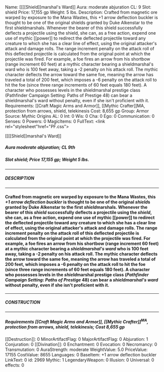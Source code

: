 Name: [[[[Shield]]marshal's Ward]]
Aura: moderate abjuration
CL: 9
Slot: shield
Price: 17,155 gp
Weight: 5 lbs.
Description: Crafted from magnetic ore warped by exposure to the Mana Wastes, this +1 arrow deflection buckler is thought to be one of the original shields granted by Duke Alkenstar to the first shieldmarshals. Whenever the bearer of this shield successfully deflects a projectile using the shield, she can, as a free action, expend one use of mythic [[power]] to redirect the deflected projectile toward any creature to which she has a clear line of effect, using the original attacker's attack and damage rolls. The range increment penalty on the attack roll of this deflected projectile is calculated from the original point at which the projectile was fired. For example, a foe fires an arrow from his shortbow (range increment 60 feet) at a mythic character bearing a shieldmarshal's ward who is 100 feet away, taking a -2 penalty on his attack roll. The mythic character deflects the arrow toward the same foe, meaning the arrow has traveled a total of 200 feet, which imposes a -6 penalty on the attack roll to hit the foe (since three range increments of 60 feet equals 180 feet). A character who possesses levels in the shieldmarshal prestige class (Pathfinder Campaign Setting: Paths of Prestige 48) can bear a shieldmarshal's ward without penalty, even if she isn't proficient with it.
Requirements: [[Craft Magic Arms and Armor]], [[Mythic Crafter]]MA, protection from arrows, shield, telekinesis
Cost: 8,655 gp
Group: Armor
Source: Mythic Origins
AL: 0
Int: 0
Wis: 0
Cha: 0
Ego: 0
Communication: 0
Senses: 0
Powers: 0
MagicItems: 0
FullText: <link rel="stylesheet"href="PF.css"><div class="heading"><p class="alignleft">[[[[Shield]]marshal's Ward]]</p><div style="clear: both;"></div></div><div><h5><b>Aura </b>moderate abjuration; <b>CL </b>9th</h5><h5><b>Slot </b>shield; <b>Price </b>17,155 gp; <b>Weight </b>5 lbs.</h5></div><hr/><div><h5><b>DESCRIPTION</b></h5></div><hr/><div><h4><p>Crafted from magnetic ore warped by exposure to the Mana Wastes, this <i>+1 arrow deflection buckler</i> is thought to be one of the original <i>shield</i>s granted by Duke Alkenstar to the first <i>shield</i>marshals. Whenever the bearer of this <i>shield</i> successfully deflects a projectile using the <i>shield</i>, she can, as a free action, expend one use of mythic [[power]] to redirect the deflected projectile toward any creature to which she has a clear line of effect, using the original attacker's attack and damage rolls. The range increment penalty on the attack roll of this deflected projectile is calculated from the original point at which the projectile was fired. For example, a foe fires an arrow from his shortbow (range increment 60 feet) at a mythic character bearing a <i><i>shield</i>marshal's ward</i> who is 100 feet away, taking a -2 penalty on his attack roll. The mythic character deflects the arrow toward the same foe, meaning the arrow has traveled a total of 200 feet, which imposes a -6 penalty on the attack roll to hit the foe (since three range increments of 60 feet equals 180 feet). A character who possesses levels in the <i>shield</i>marshal prestige class (<i>Pathfinder Campaign Setting</i>: <i>Paths of Prestige</i> 48) can bear a <i><i>shield</i>marshal's ward</i> without penalty, even if she isn't proficient with it.</p></h4></div><hr/><div><h5><b>CONSTRUCTION</b></h5></div><hr/><div><h5><b>Requirements </b>[[Craft Magic Arms and Armor]], [[Mythic Crafter]]<sup>MA</sup>, <i>protection from arrows</i>, <i>shield</i>, <i>telekinesis</i>; <b>Cost </b>8,655 gp</h5></div>
[[Destruction]]: 0
MinorArtifactFlag: 0
MajorArtifactFlag: 0
Abjuration: 1
Conjuration: 0
[[Divination]]: 0
Enchantment: 0
Evocation: 0
Necromancy: 0
Transmutation: 0
AuraStrength: moderate
WeightValue: 5.0
PriceValue: 17155
CostValue: 8655
Languages: 0
BaseItem: +1 arrow deflection buckler
LinkText: 0
id: 2969
Mythic: 1
LegendaryWeapon: 0
Illusion: 0
Universal: 0
effects: 0
